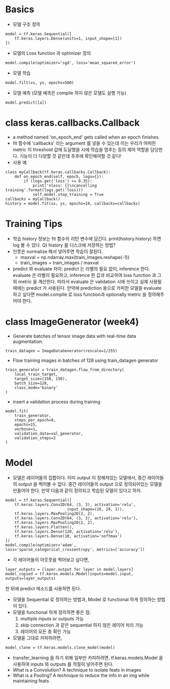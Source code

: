 # Basics
* 모델 구조 정의
```
model = tf.keras.Sequential([
	tf.keras.layers.Dense(units=1, input_shape=[1])
])
```
* 모델의 Loss function 과 optimizer 정의
```
model.compile(optimizer='sgd', loss='mean_squared_error')
```
* 모델 학습
```
model.filt(xs, ys, epochs=500)
```
* 모델 예측 (모델 예측은 compile 하지 않은 모델도 실행 가능)
```
model.predict([a])
```

# class keras.callbacks.Callback
* a method named 'on\_epoch\_end' gets called when an epoch finishes.
* fit 함수에 'callbacks' 라는 argument 를 넣을 수 있는데 이는 우리가 어떠한 metric 이 threshold 값에 도달했을 시에 학습을 멈추는 등의 제어 역할을 담당한다. 기능이 더 다양할 것 같은데 추후에 확인해야할 것 같다!
* 사용 예
```
class myCallback(tf.keras.callbacks.Callback):
	def on_epoch_end(self, epoch, logs={}):
		if (logs.get('loss') <= 0.35):
			print('nloss: {}\ncancelling training'.format(logs.get('loss)))
			self.model.stop_training = True
callbacks = myCallback() 
history = model.fit(xs, ys, epochs=10, callbacks=callbacks)
```

# Training Tips
* 학습 history 정보는 fit 함수의 리턴 변수에 담긴다. print(history.history) 하면 log 볼 수 있다. Q) history 를 디스크에 저장하는 방법?
* 인풋은 normalize 해서 넣어주면 학습이 잘된다.
	* maxval = np.ndarray.max(train\_images.reshape(-1))
	* train\_images = train\_images / maxval
* predict 와 evaluate 차이: predict 는 라벨의 필요 없이, inference 한다. evaluate 은 라벨이 필요하고, inference 한 값과 비교하여 loss function 과 그 외 metric 을 계산한다. 따라서 evaluate 은 validation 시에 쓰이고 실제 사용될 때에는 predict 가 사용된다. 만약에 prediction 용으로 카피한 모델을 evaluate 하고 싶다면 model.compile 로 loss function과 optionally metric 을 정의해주어야 한다.

# class ImageGenerator (week4)
* Generate batches of tensor image data with real-time data augmentation.
```
train_datagen = ImageDataGenerator(rescale=1/255)
```
* Flow training images in batches of 128 using train\_datagen generator
```
train_generator = train_datagen.flow_from_directory(
    local_train_target,
    target_size=(150, 150),
    batch_size=128,
    class_mode='binary'
)
```
* insert a validation process during training
```
model.fit(
	train_generator,
	steps_per_epoch=8,
	epochs=15,
	verbose=1,
	validation_data=val_generator,
	validation_steps=2
)
```

# Model
* 모델은 레이어들의 집합이다. 이미 output 이 정해져있는 모델에서, 중간 레이어들의 output 을 찍어볼 수 없다. 중간 레이어들의 output 으로 정의되어있는 모델을 만들어야 한다. 만약 다음과 같이 정의되고 학습된 모델이 있다고 하자.

```
model = tf.keras.Sequential([
    tf.keras.layers.Conv2D(64, (3, 3), activation='relu',
                           input_shape=(28, 28, 1)),
    tf.keras.layers.MaxPooling2D(2, 2),
    tf.keras.layers.Conv2D(64, (3, 3), activation='relu'),
    tf.keras.layers.MaxPooling2D(2, 2),
    tf.keras.layers.Flatten(),
    tf.keras.layers.Dense(128, activation='relu'),
    tf.keras.layers.Dense(10, activation='softmax')
])
model.compile(optimizer='adam', loss='sparse_categorical_crossentropy', metrics=['accuracy'])
```
* 각 레이어들의 아웃풋을 찍어보고 싶다면, 
```
layer_outputs = [layer.output for layer in model.layers]
model_copied = tf.keras.models.Model(inputs=model.input, outputs=layer_outputs)
```
한 뒤에 predict 메소드를 사용하면 된다.
* 모델을 Sequential 로 정의하는 방법과, Model 로 functional 하게 정의하는 방법이 있다.
* 모델을 functional 하게 정의하면 좋은 점:
	1. multiple inputs or outputs 가능
	2. skip connection 과 같은 sequential 하지 않은 레이어 처리 가능
	3. 레이어의 모든 층 확인 가능
* 모델을 그대로 카피하려면,
```
model_clone = tf.keras.models.clone_model(model)
```
* transfer\_learning 을 하기 위해 일부만 카피하려면, tf.keras.models.Model 을 사용하여 inputs 와 outputs 를 적절히 넣어주면 된다.
* What is a Convolution? A technique to isolate feats in images
* What is a Pooling? A technique to reduce the info in an img while maintaining feats
